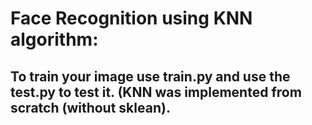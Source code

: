 # Face Recognition using KNN algorithm:
## To train your image use train.py and use the test.py to test it. (KNN was implemented from scratch (without sklean).
